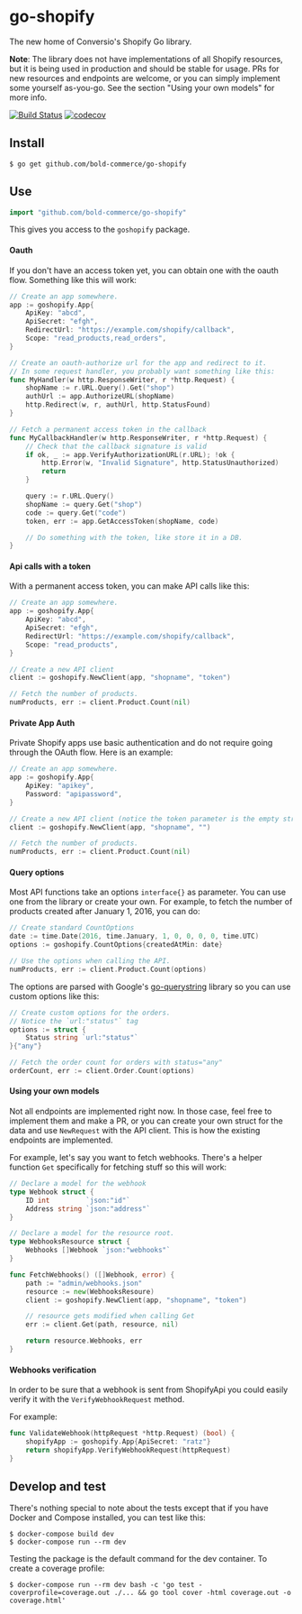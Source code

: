 # go-shopify

The new home of Conversio's Shopify Go library.

**Note**: The library does not have implementations of all Shopify resources, but it is being used in production and should be stable for usage. PRs for new resources and endpoints are welcome, or you can simply implement some yourself as-you-go. See the section "Using your own models" for more info.

[![Build Status](https://travis-ci.org/bold-commerce/go-shopify.svg?branch=master)](https://travis-ci.org/bold-commerce/go-shopify)
[![codecov](https://codecov.io/gh/bold-commerce/go-shopify/branch/master/graph/badge.svg)](https://codecov.io/gh/bold-commerce/go-shopify)

## Install

```console
$ go get github.com/bold-commerce/go-shopify
```

## Use

```go
import "github.com/bold-commerce/go-shopify"
```

This gives you access to the `goshopify` package.

#### Oauth

If you don't have an access token yet, you can obtain one with the oauth flow.
Something like this will work:

```go
// Create an app somewhere.
app := goshopify.App{
    ApiKey: "abcd",
    ApiSecret: "efgh",
    RedirectUrl: "https://example.com/shopify/callback",
    Scope: "read_products,read_orders",
}

// Create an oauth-authorize url for the app and redirect to it.
// In some request handler, you probably want something like this:
func MyHandler(w http.ResponseWriter, r *http.Request) {
    shopName := r.URL.Query().Get("shop")
    authUrl := app.AuthorizeURL(shopName)
    http.Redirect(w, r, authUrl, http.StatusFound)
}

// Fetch a permanent access token in the callback
func MyCallbackHandler(w http.ResponseWriter, r *http.Request) {
    // Check that the callback signature is valid
    if ok, _ := app.VerifyAuthorizationURL(r.URL); !ok {
        http.Error(w, "Invalid Signature", http.StatusUnauthorized)
        return
    }

    query := r.URL.Query()
    shopName := query.Get("shop")
    code := query.Get("code")
    token, err := app.GetAccessToken(shopName, code)

    // Do something with the token, like store it in a DB.
}
```

#### Api calls with a token

With a permanent access token, you can make API calls like this:

```go
// Create an app somewhere.
app := goshopify.App{
    ApiKey: "abcd",
    ApiSecret: "efgh",
    RedirectUrl: "https://example.com/shopify/callback",
    Scope: "read_products",
}

// Create a new API client
client := goshopify.NewClient(app, "shopname", "token")

// Fetch the number of products.
numProducts, err := client.Product.Count(nil)
```

#### Private App Auth

Private Shopify apps use basic authentication and do not require going through the OAuth flow. Here is an example:

```go
// Create an app somewhere.
app := goshopify.App{
	ApiKey: "apikey",
	Password: "apipassword",
}

// Create a new API client (notice the token parameter is the empty string)
client := goshopify.NewClient(app, "shopname", "")

// Fetch the number of products.
numProducts, err := client.Product.Count(nil)
```

#### Query options

Most API functions take an options `interface{}` as parameter. You can use one
from the library or create your own. For example, to fetch the number of
products created after January 1, 2016, you can do:

```go
// Create standard CountOptions
date := time.Date(2016, time.January, 1, 0, 0, 0, 0, time.UTC)
options := goshopify.CountOptions{createdAtMin: date}

// Use the options when calling the API.
numProducts, err := client.Product.Count(options)
```

The options are parsed with Google's
[go-querystring](https://github.com/google/go-querystring) library so you can
use custom options like this:

```go
// Create custom options for the orders.
// Notice the `url:"status"` tag
options := struct {
    Status string `url:"status"`
}{"any"}

// Fetch the order count for orders with status="any"
orderCount, err := client.Order.Count(options)
```

#### Using your own models

Not all endpoints are implemented right now. In those case, feel free to
implement them and make a PR, or you can create your own struct for the data
and use `NewRequest` with the API client. This is how the existing endpoints
are implemented.

For example, let's say you want to fetch webhooks. There's a helper function
`Get` specifically for fetching stuff so this will work:

```go
// Declare a model for the webhook
type Webhook struct {
    ID int         `json:"id"`
    Address string `json:"address"`
}

// Declare a model for the resource root.
type WebhooksResource struct {
    Webhooks []Webhook `json:"webhooks"`
}

func FetchWebhooks() ([]Webhook, error) {
    path := "admin/webhooks.json"
    resource := new(WebhooksResoure)
    client := goshopify.NewClient(app, "shopname", "token")

    // resource gets modified when calling Get
    err := client.Get(path, resource, nil)

    return resource.Webhooks, err
}
```

#### Webhooks verification

In order to be sure that a webhook is sent from ShopifyApi you could easily verify
it with the `VerifyWebhookRequest` method.

For example:
```go
func ValidateWebhook(httpRequest *http.Request) (bool) {
    shopifyApp := goshopify.App{ApiSecret: "ratz"}
    return shopifyApp.VerifyWebhookRequest(httpRequest)
}
```

## Develop and test

There's nothing special to note about the tests except that if you have Docker
and Compose installed, you can test like this:

    $ docker-compose build dev
    $ docker-compose run --rm dev

Testing the package is the default command for the dev container. To create a
coverage profile:

    $ docker-compose run --rm dev bash -c 'go test -coverprofile=coverage.out ./... && go tool cover -html coverage.out -o coverage.html'
